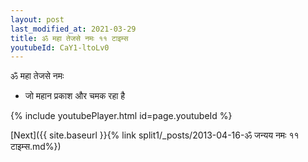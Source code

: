 ```yaml
---
layout: post
last_modified_at: 2021-03-29
title: ॐ महा तेजसे नमः ११ टाइम्स
youtubeId: CaY1-ltoLv0
---
```

 
 
 ॐ महा तेजसे नमः  
 
 -  जो महान प्रकाश और चमक रहा है 
 
  
 
  
 
 
 
 
 
 


{% include youtubePlayer.html id=page.youtubeId %}
 
[Next]({{ site.baseurl }}{% link  split1/_posts/2013-04-16-ॐ जन्यय नमः ११ टाइम्स.md%})
 
